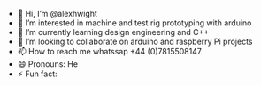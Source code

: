 - 👋 Hi, I’m @alexhwight
- 👀 I’m interested in machine and test rig prototyping with arduino
- 🌱 I’m currently learning design engineering and C++
- 💞️ I’m looking to collaborate on arduino and raspberry Pi projects 
- 📫 How to reach me whatssap +44 (0)7815508147
- 😄 Pronouns: He 
- ⚡ Fun fact: 

<!---
alexhwight/alexhwight is a ✨ special ✨ repository because its `README.md` (this file) appears on your GitHub profile.
You can click the Preview link to take a look at your changes.
--->
